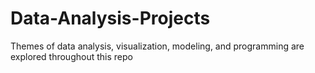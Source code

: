 <h1>Data-Analysis-Projects</h1>
Themes of data analysis, visualization, modeling, and programming are explored throughout this repo